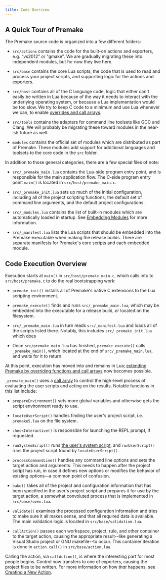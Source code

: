 ```yaml
---
title: Code Overview
---
```


## A Quick Tour of Premake ##

The Premake source code is organized into a few different folders:

* `src/actions` contains the code for the built-on actions and exporters, e.g. "vs2012" or "gmake". We are gradually migrating these into independent modules, but for now they live here.

* `src/base` contains the core Lua scripts, the code that is used to read and process your project scripts, and supporting logic for the actions and exporters.

* `src/host` contains all of the C language code, logic that either can't easily be written in Lua because of the way it needs to interact with the underlying operating system, or because a Lua implementation would be too slow. We try to keep C code to a minimum and use Lua whenever we can, to enable [overrides and call arrays](Overrides-and-Call-Arrays.md).

* `src/tools` contains the adapters for command line toolsets like GCC and Clang. We will probably be migrating these toward modules in the near-ish future as well.

* `modules` contains the official set of modules which are distributed as part of Premake. These modules add support for additional languages and toolsets to the core code in the `src` folder.

In addition to those general categories, there are a few special files of note:

* `src/_premake_main.lua` contains the Lua-side program entry point, and is responsible for the main application flow. The C-side program entry point `main()` is located in `src/host/premake_main.c`.

* `src/_premake_init.lua` sets up much of the initial configuration, including all of the project scripting functions, the default set of command line arguments, and the default project configurations.

* `src/_modules.lua` contains the list of built-in modules which are automatically loaded in startup. See [Embedding Modules](Embedding-Modules.md) for more information.

* `src/_manifest.lua` lists the Lua scripts that should be embedded into the Premake executable when making the release builds. There are separate manifests for Premake's core scripts and each embedded module.


## Code Execution Overview ##

Execution starts at `main()` in `src/host/premake_main.c`, which calls into to `src/host/premake.c` to do the real bootstrapping work:

* `premake_init()` installs all of Premake's native C extensions to the Lua scripting environment.

* `premake_execute()` finds and runs `src/_premake_main.lua`, which may be embedded into the executable for a release build, or located on the filesystem.

* `src/_premake_main.lua` in turn reads `src/_manifest.lua` and loads all of the scripts listed there. Notably, this includes `src/_premake_init.lua` which does

* Once `src/premake_main.lua` has finished, `premake_execute()` calls `_premake_main()`, which located at the end of `src/_premake_main.lua`, and waits for it to return.

At this point, execution has moved into and remains in Lua; [extending Premake by overriding functions and call arrays](Overrides-and-Call-Arrays.md) now becomes possible.

`_premake_main()` uses a [call array](Overrides-and-Call-Arrays.md) to control the high-level process of evaluating the user scripts and acting on the results. Notable functions in this list include:

* `prepareEnvironment()` sets more global variables and otherwise gets the script environment ready to use.

* `locateUserScript()` handles finding the user's project script, i.e. `premake5.lua` on the file system.

* `checkInteractive()` is responsible for launching the REPL prompt, if requested.

* `runSystemScript()` runs [the user's system script](System-Scripts.md), and `runUserScript()` runs the project script found by `locateUserScript()`.

* `processCommandLine()` handles any command line options and sets the target action and arguments. This needs to happen after the project script has run, in case it defines new options or modifies the behavior of existing options&mdash;a common point of confusion.

* `bake()` takes all of the project and configuration information that has been specified in the user's project script and prepares it for use by the target action, a somewhat convoluted process that is implemented in `src/base/oven.lua`.

* `validate()` examines the processed configuration information and tries to make sure it all makes sense, and that all required data is available. The main validation logic is located in `src/base/validation.lua`.

* `callAction()` passes each workspace, project, rule, and other container to the target action, causing the appropriate result--like generating a Visual Studio project or GNU makefile--to occur. This container iteration is done in `action.call()` in `src/base/action.lua`.

Calling the action, via `callAction()`, is where the interesting part for most people begins. Control now transfers to one of exporters, causing the project files to be written. For more information on how *that* happens, see [Creating a New Action](Adding-New-Action.md).

